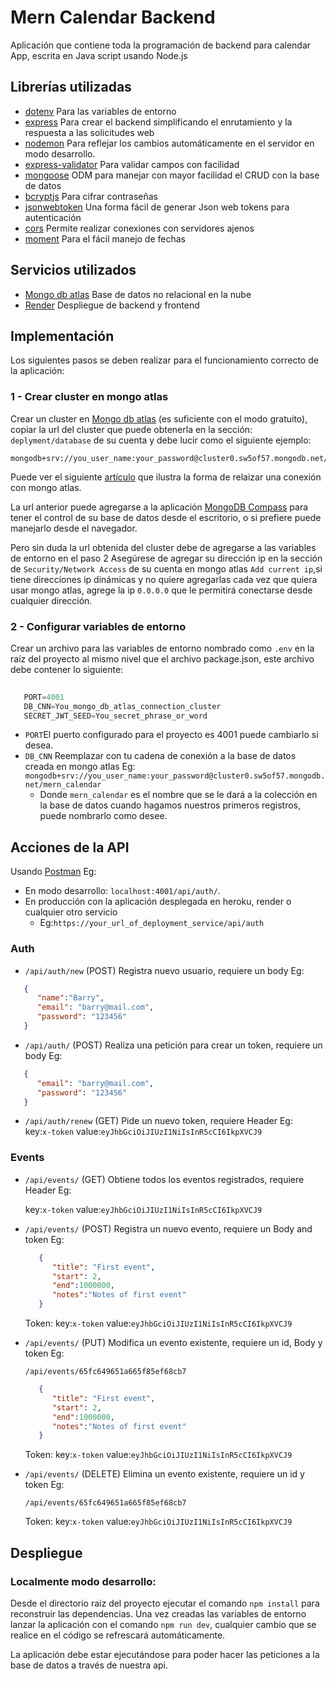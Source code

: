 # Mern Calendar Backend

Aplicación que contiene toda la programación de backend para calendar App, escrita en Java script usando Node.js 

## Librerías utilizadas
* [dotenv](https://www.npmjs.com/package/dotenv) Para las variables de entorno
* [express](https://www.npmjs.com/package/express) Para crear el backend simplificando el enrutamiento y la respuesta a las solicitudes web
* [nodemon](https://www.npmjs.com/package/nodemon) Para reflejar  los cambios automáticamente en el servidor en modo desarrollo.
* [express-validator](https://www.npmjs.com/package/express-validator) Para validar campos con facilidad
* [mongoose](https://www.npmjs.com/package/mongoose) ODM para manejar con mayor facilidad el CRUD con la base de datos
* [bcryptjs](https://www.npmjs.com/package/bcryptjs) Para cifrar contraseñas
* [jsonwebtoken](https://www.npmjs.com/package/jsonwebtoken) Una forma fácil de generar Json web tokens para autenticación
* [cors](https://www.npmjs.com/package/cors) Permite realizar conexiones con servidores ajenos
* [moment](https://www.npmjs.com/package/moment) Para el fácil manejo de fechas

## Servicios utilizados
* [Mongo db atlas](https://www.mongodb.com/es/cloud/atlas/lp/try4) Base de datos no relacional en la nube
* [Render](https://render.com/) Despliegue de backend y frontend

## Implementación

Los siguientes pasos se deben realizar para el funcionamiento correcto de la aplicación:

### 1 - Crear cluster en mongo atlas
   Crear un cluster en [Mongo db atlas](https://www.mongodb.com/es/cloud/atlas/lp/try4) 
   (es suficiente con el modo gratuito), copiar la url del cluster que puede obtenerla en la sección: ```deplyment/database``` de su cuenta y debe lucir como el siguiente ejemplo: 

   ```
   mongodb+srv://you_user_name:your_password@cluster0.sw5of57.mongodb.net/
   
   ```
   Puede ver el siguiente [artículo](https://medium.com/@sergio13prez/connecting-to-mongodb-atlas-d1381f184369) que ilustra la forma de relaizar una conexión con mongo atlas.

   La url anterior puede agregarse a la aplicación [MongoDB Compass](https://www.mongodb.com/es/products/tools/compass) para tener el control de su base de datos desde el escritorio, o si prefiere puede manejarlo desde el navegador.
   
   Pero sin duda la url obtenida del cluster debe de agregarse a las variables de entorno en el paso 2
   Asegúrese de agregar su dirección ip en la sección de ```Security/Network Access``` de su cuenta en mongo atlas ```Add current ip```,si tiene direcciones ip dinámicas y no quiere agregarlas cada vez que quiera usar mongo atlas, agrege la ip ```0.0.0.0``` que le permitirá conectarse desde cualquier dirección.
   
### 2 - Configurar variables de entorno

 Crear un archivo para las variables de entorno nombrado como ```.env``` en la raíz del proyecto al mismo nivel que el archivo package.json, este archivo debe contener lo siguiente:
 ```javascript
    
    PORT=4001 
    DB_CNN=You_mongo_db_atlas_connection_cluster
    SECRET_JWT_SEED=You_secret_phrase_or_word
 
 ```
   - ```PORT```El puerto configurado para el proyecto es 4001 puede cambiarlo si desea.
   - ```DB_CNN``` Reemplazar con tu cadena de conexión a la base de datos creada en mongo atlas Eg:
    ```mongodb+srv://you_user_name:your_password@cluster0.sw5of57.mongodb.net/mern_calendar``` 
      - Donde ```mern_calendar``` es el nombre que se le dará a la colección en la base de datos cuando
      hagamos nuestros primeros registros, puede nombrarlo como desee.

 ## Acciones de la API
 Usando [Postman](https://www.postman.com/) Eg:</br>
  * En modo desarrollo: ```localhost:4001/api/auth/```.
  * En producción con la aplicación desplegada en heroku, render o cualquier otro servicio 
    - Eg:```https://your_url_of_deployment_service/api/auth```

 ### Auth
   * ```/api/auth/new``` (POST) Registra nuevo usuario, requiere un body Eg:
   ```json
      {
         "name":"Barry",
         "email": "barry@mail.com",
         "password": "123456"
      }
   ```
   * ```/api/auth/``` (POST) Realiza una petición para crear un token, requiere un body Eg:
   ```json
      {
         "email": "barry@mail.com",
         "password": "123456"
      }
   ``` 
   * ```/api/auth/renew``` (GET) Pide un nuevo token, requiere Header Eg:</br>
   key:```x-token``` value:```eyJhbGciOiJIUzI1NiIsInR5cCI6IkpXVCJ9```


 ### Events
   * ```/api/events/``` (GET) Obtiene todos los eventos registrados, requiere Header Eg:</br>

      key:```x-token``` value:```eyJhbGciOiJIUzI1NiIsInR5cCI6IkpXVCJ9```

 
   * ```/api/events/``` (POST)  Registra un nuevo evento, requiere un Body and token Eg:
      ```json
         {
            "title": "First event",
            "start": 2,
            "end":1000000,
            "notes":"Notes of first event"
         }
      ``` 
      Token: key:```x-token``` value:```eyJhbGciOiJIUzI1NiIsInR5cCI6IkpXVCJ9```


   * ```/api/events/``` (PUT)  Modifica un evento existente, requiere un id, Body y token Eg:

      ```/api/events/65fc649651a665f85ef68cb7```

      ```json
         {
            "title": "First event",
            "start": 2,
            "end":1000000,
            "notes":"Notes of first event"
         }
      ``` 
      Token: key:```x-token``` value:```eyJhbGciOiJIUzI1NiIsInR5cCI6IkpXVCJ9```


   * ```/api/events/``` (DELETE)  Elimina un evento existente, requiere un id y token Eg:

      ```/api/events/65fc649651a665f85ef68cb7```

      Token: key:```x-token``` value:```eyJhbGciOiJIUzI1NiIsInR5cCI6IkpXVCJ9```
   
 ## Despliegue

 ### Localmente modo desarrollo:

Desde el directorio raíz del proyecto ejecutar el comando ```npm install``` para reconstruir las dependencias. 
Una vez creadas las variables de entorno lanzar la aplicación con el comando ```npm run dev```, cualquier cambio que se realice en el código se refrescará automáticamente.

La aplicación debe estar ejecutándose para poder hacer las peticiones a la base de datos a través de nuestra api. 


